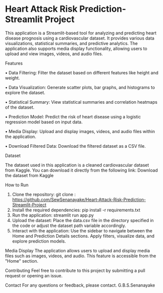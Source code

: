 # Heart Attack Risk Prediction-Streamlit Project

This application is a Streamlit-based tool for analyzing and predicting heart disease prognosis using a cardiovascular dataset. It provides various data visualizations, statistical summaries, and predictive analytics. The application also supports media display functionality, allowing users to upload and view images, videos, and audio files.

Features

•	Data Filtering: Filter the dataset based on different features like height and weight.

•	Data Visualization: Generate scatter plots, bar graphs, and histograms to explore the dataset.

•	Statistical Summary: View statistical summaries and correlation heatmaps of the dataset.

•	Prediction Model: Predict the risk of heart disease using a logistic regression model based on input data.

•	Media Display: Upload and display images, videos, and audio files within the application.

•	Download Filtered Data: Download the filtered dataset as a CSV file.

Dataset

The dataset used in this application is a cleaned cardiovascular dataset from Kaggle. You can download it directly from the following link:
Download the dataset from Kaggle

How to Run
1.	Clone the repository:
git clone : https://github.com/SewSenanayake/Heart-Attack-Risk-Prediction-Streamlit-Project
2.	Install the required dependencies:
pip install -r requirements.txt
3.	Run the application:
streamlit run app.py
4.	Upload the dataset:
Place the data.csv file in the directory specified in the code or adjust the dataset path variable accordingly.
5.	Interact with the application:
Use the sidebar to navigate between the Home and Prediction Details sections.
Apply filters, visualize data, and explore prediction models.

Media Display
The application allows users to upload and display media files such as images, videos, and audio. This feature is accessible from the "Home" section.

Contributing
Feel free to contribute to this project by submitting a pull request or opening an issue.

Contact
For any questions or feedback, please contact. G.B.S.Senanayake


